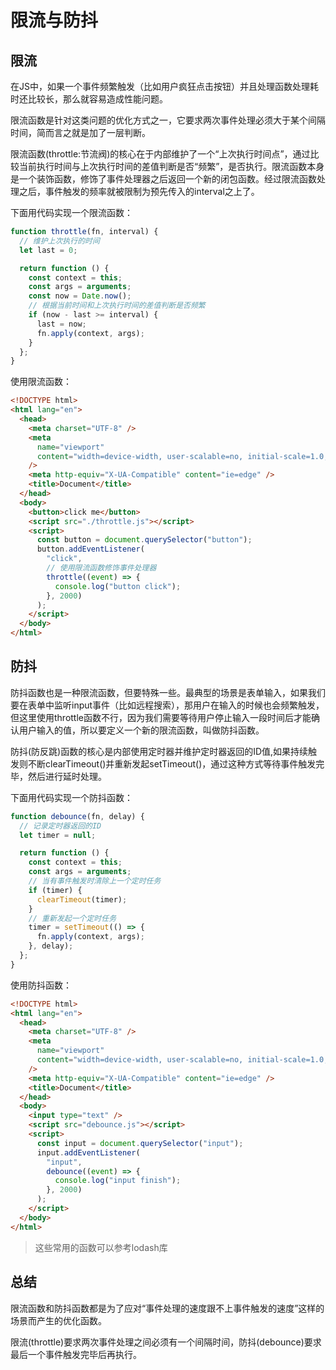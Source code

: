 # 限流与防抖

## 限流

在JS中，如果一个事件频繁触发（比如用户疯狂点击按钮）并且处理函数处理耗时还比较长，那么就容易造成性能问题。

限流函数是针对这类问题的优化方式之一，它要求两次事件处理必须大于某个间隔时间，简而言之就是加了一层判断。

限流函数(throttle:节流阀)的核心在于内部维护了一个“上次执行时间点”，通过比较当前执行时间与上次执行时间的差值判断是否“频繁”，是否执行。限流函数本身是一个装饰函数，修饰了事件处理器之后返回一个新的闭包函数。经过限流函数处理之后，事件触发的频率就被限制为预先传入的interval之上了。

下面用代码实现一个限流函数：

```js
function throttle(fn, interval) {
  // 维护上次执行的时间
  let last = 0;

  return function () {
    const context = this;
    const args = arguments;
    const now = Date.now();
    // 根据当前时间和上次执行时间的差值判断是否频繁
    if (now - last >= interval) {
      last = now;
      fn.apply(context, args);
    }
  };
}
```

使用限流函数：

```html
<!DOCTYPE html>
<html lang="en">
  <head>
    <meta charset="UTF-8" />
    <meta
      name="viewport"
      content="width=device-width, user-scalable=no, initial-scale=1.0, maximum-scale=1.0, minimum-scale=1.0"
    />
    <meta http-equiv="X-UA-Compatible" content="ie=edge" />
    <title>Document</title>
  </head>
  <body>
    <button>click me</button>
    <script src="./throttle.js"></script>
    <script>
      const button = document.querySelector("button");
      button.addEventListener(
        "click",
        // 使用限流函数修饰事件处理器
        throttle((event) => {
          console.log("button click");
        }, 2000)
      );
    </script>
  </body>
</html>
```



## 防抖

防抖函数也是一种限流函数，但要特殊一些。最典型的场景是表单输入，如果我们要在表单中监听input事件（比如远程搜索），那用户在输入的时候也会频繁触发，但这里使用throttle函数不行，因为我们需要等待用户停止输入一段时间后才能确认用户输入的值，所以要定义一个新的限流函数，叫做防抖函数。

防抖(防反跳)函数的核心是内部使用定时器并维护定时器返回的ID值,如果持续触发则不断clearTimeout()并重新发起setTimeout()，通过这种方式等待事件触发完毕，然后进行延时处理。

下面用代码实现一个防抖函数：

```js
function debounce(fn, delay) {
  // 记录定时器返回的ID
  let timer = null;

  return function () {
    const context = this;
    const args = arguments;
    // 当有事件触发时清除上一个定时任务
    if (timer) {
      clearTimeout(timer);
    }
    // 重新发起一个定时任务
    timer = setTimeout(() => {
      fn.apply(context, args);
    }, delay);
  };
}
```

使用防抖函数：

```html
<!DOCTYPE html>
<html lang="en">
  <head>
    <meta charset="UTF-8" />
    <meta
      name="viewport"
      content="width=device-width, user-scalable=no, initial-scale=1.0, maximum-scale=1.0, minimum-scale=1.0"
    />
    <meta http-equiv="X-UA-Compatible" content="ie=edge" />
    <title>Document</title>
  </head>
  <body>
    <input type="text" />
    <script src="debounce.js"></script>
    <script>
      const input = document.querySelector("input");
      input.addEventListener(
        "input",
        debounce((event) => {
          console.log("input finish");
        }, 2000)
      );
    </script>
  </body>
</html>
```

> 这些常用的函数可以参考lodash库

## 总结

限流函数和防抖函数都是为了应对“事件处理的速度跟不上事件触发的速度”这样的场景而产生的优化函数。

限流(throttle)要求两次事件处理之间必须有一个间隔时间，防抖(debounce)要求最后一个事件触发完毕后再执行。